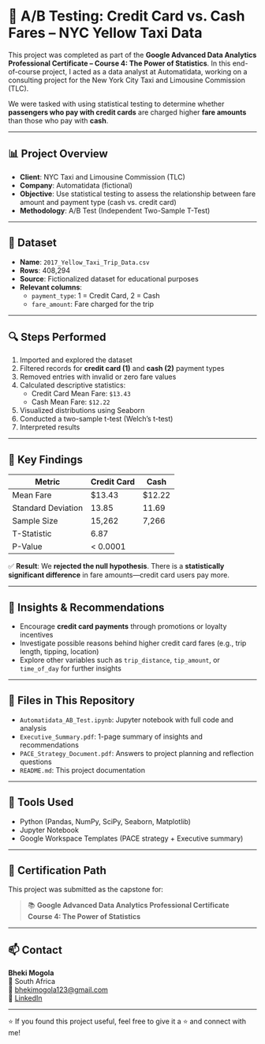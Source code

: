 # 🧪 A/B Testing: Credit Card vs. Cash Fares – NYC Yellow Taxi Data

This project was completed as part of the **Google Advanced Data Analytics Professional Certificate – Course 4: The Power of Statistics**. In this end-of-course project, I acted as a data analyst at Automatidata, working on a consulting project for the New York City Taxi and Limousine Commission (TLC).

We were tasked with using statistical testing to determine whether **passengers who pay with credit cards** are charged higher **fare amounts** than those who pay with **cash**.

---

## 📊 Project Overview

- **Client**: NYC Taxi and Limousine Commission (TLC)
- **Company**: Automatidata (fictional)
- **Objective**: Use statistical testing to assess the relationship between fare amount and payment type (cash vs. credit card)
- **Methodology**: A/B Test (Independent Two-Sample T-Test)

---

## 📁 Dataset

- **Name**: `2017_Yellow_Taxi_Trip_Data.csv`
- **Rows**: 408,294
- **Source**: Fictionalized dataset for educational purposes
- **Relevant columns**:
  - `payment_type`: 1 = Credit Card, 2 = Cash
  - `fare_amount`: Fare charged for the trip

---

## 🔍 Steps Performed

1. Imported and explored the dataset
2. Filtered records for **credit card (1)** and **cash (2)** payment types
3. Removed entries with invalid or zero fare values
4. Calculated descriptive statistics:
   - Credit Card Mean Fare: `$13.43`
   - Cash Mean Fare: `$12.22`
5. Visualized distributions using Seaborn
6. Conducted a two-sample t-test (Welch’s t-test)
7. Interpreted results

---

## 🧠 Key Findings

| Metric           | Credit Card | Cash      |
|------------------|-------------|-----------|
| Mean Fare        | $13.43      | $12.22    |
| Standard Deviation | 13.85     | 11.69     |
| Sample Size      | 15,262      | 7,266     |
| T-Statistic       | 6.87       |           |
| P-Value           | < 0.0001   |           |

✅ **Result**: We **rejected the null hypothesis**. There is a **statistically significant difference** in fare amounts—credit card users pay more.

---

## 📌 Insights & Recommendations

- Encourage **credit card payments** through promotions or loyalty incentives
- Investigate possible reasons behind higher credit card fares (e.g., trip length, tipping, location)
- Explore other variables such as `trip_distance`, `tip_amount`, or `time_of_day` for further insights

---

## 📂 Files in This Repository

- `Automatidata_AB_Test.ipynb`: Jupyter notebook with full code and analysis
- `Executive_Summary.pdf`: 1-page summary of insights and recommendations
- `PACE_Strategy_Document.pdf`: Answers to project planning and reflection questions
- `README.md`: This project documentation

---

## 🧠 Tools Used

- Python (Pandas, NumPy, SciPy, Seaborn, Matplotlib)
- Jupyter Notebook
- Google Workspace Templates (PACE strategy + Executive summary)

---

## 🚀 Certification Path

This project was submitted as the capstone for:
> 📚 **Google Advanced Data Analytics Professional Certificate**  
> **Course 4: The Power of Statistics**

---

## 📫 Contact

**Bheki Mogola**  
📍 South Africa  
📧 bhekimogola123@gmail.com  
🔗 [LinkedIn](https://www.linkedin.com/in/bheki-mogola-8481122b7)

---

⭐ If you found this project useful, feel free to give it a ⭐ and connect with me!
